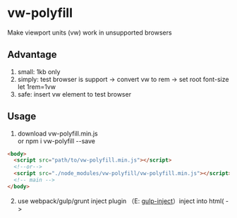 # vw-polyfill
  Make viewport units (vw) work in unsupported browsers

## Advantage
  1. small: 1kb only
  2. simply: test browser is support -> convert vw to rem -> set root font-size let 1rem=1vw  
  3. safe: insert vw element to test browser
    
## Usage 

  1. download vw-polyfill.min.js  
     or 
     npm i vw-polyfill --save
    
```html
<body>
  <script src="path/to/vw-polyfill.min.js"></script>
  <!--or-->
  <script src="./node_modules/vw-polyfill/vw-polyfill.min.js"></script>
  <!-- main -->  
</body>
```

  2. use webpack/gulp/grunt inject plugin （E: [gulp-inject](https://www.npmjs.com/package/gulp-inject)）inject into html(<body> -> <script>) 
    
```html
<body>
    <script>
    <!-- inject:/path/to/vw-polyfill.min.js -->
//    or
    <!-- inject:/node_modules/vw-polyfill/polyfill.min.js -->
    <!-- endinject -->    
    </script>
</body>
```
  
## Limitations
  1. only support vw unit, for layout, (vin/vmax/vh  X)
  2. only support <link href=""> and <style > css in <head>, （<div style="width: 100vw">  X）
  3. not old IEs (IE 4-8  X)


## Changelog

### 0.0.1 (November 21st 2018) ###


## License

[MIT License](http://opensource.org/licenses/mit-license).

